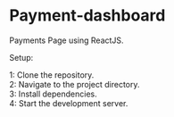 # Payment-dashboard
 Payments Page using ReactJS. 

Setup:<br>

1: Clone the repository.<br>
2: Navigate to the project directory.<br>
3: Install dependencies.<br>
4: Start the development server.<br>
